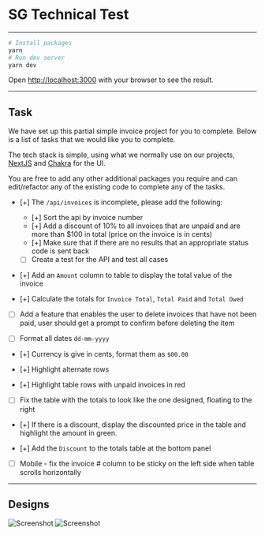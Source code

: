 # SG Technical Test

---

```bash
# Install packages
yarn
# Run dev server
yarn dev
```

Open [http://localhost:3000](http://localhost:3000) with your browser to see the result.

---
## Task
We have set up this partial simple invoice project for you to complete. 
Below is a list of tasks that we would like you to complete.

The tech stack is simple, using what we normally use on our projects, [NextJS](https://nextjs.org/docs) and [Chakra](https://chakra-ui.com/docs/components) for the UI.

You are free to add any other additional packages you require and can edit/refactor any of the existing code to complete any of the tasks.


- [+] The `/api/invoices` is incomplete, please add the following:
  - [+] Sort the api by invoice number
  - [+] Add a discount of 10% to all invoices that are unpaid and are more than $100 in total (price on the invoice is in cents)
  - [+] Make sure that if there are no results that an appropriate status code is sent back
  - [ ] Create a test for the API and test all cases

- [+] Add an `Amount` column to table to display the total value of the invoice

- [+] Calculate the totals for `Invoice Total`, `Total Paid` and `Total Owed`

- [ ] Add a feature that enables the user to delete invoices that have not been paid, user should get a prompt to confirm before deleting the item

- [ ] Format all dates `dd-mm-yyyy` 

- [+] Currency is give in cents, format them as `$00.00`

- [+] Highlight alternate rows

- [+] Highlight table rows with unpaid invoices in red

- [ ] Fix the table with the totals to look like the one designed, floating to the right

- [+] If there is a discount, display the discounted price in the table and highlight the amount in green.

- [+] Add the `Discount` to the totals table at the bottom panel

- [ ] Mobile - fix the invoice # column to be sticky on the left side when table scrolls horizontally 

---
## Designs
![Screenshot](./public/designs/design-invice-list.png)
![Screenshot](./public/designs/design-invice-list-delete.png)
